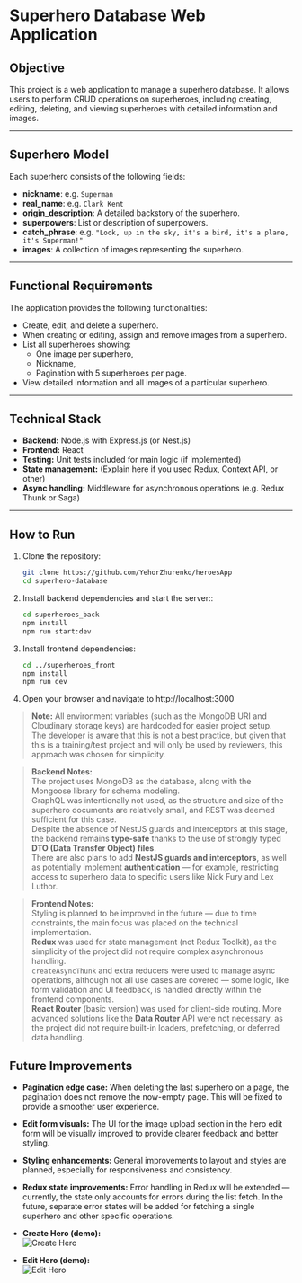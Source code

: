 # Superhero Database Web Application

## Objective

This project is a web application to manage a superhero database. It allows users to perform CRUD operations on superheroes, including creating, editing, deleting, and viewing superheroes with detailed information and images.

---

## Superhero Model

Each superhero consists of the following fields:

- **nickname**: e.g. `Superman`
- **real_name**: e.g. `Clark Kent`
- **origin_description**: A detailed backstory of the superhero.
- **superpowers**: List or description of superpowers.
- **catch_phrase**: e.g. `"Look, up in the sky, it's a bird, it's a plane, it's Superman!"`
- **images**: A collection of images representing the superhero.

---

## Functional Requirements

The application provides the following functionalities:

- Create, edit, and delete a superhero.
- When creating or editing, assign and remove images from a superhero.
- List all superheroes showing:
  - One image per superhero,
  - Nickname,
  - Pagination with 5 superheroes per page.
- View detailed information and all images of a particular superhero.

---

## Technical Stack

- **Backend:** Node.js with Express.js (or Nest.js)
- **Frontend:** React
- **Testing:** Unit tests included for main logic (if implemented)
- **State management:** (Explain here if you used Redux, Context API, or other)
- **Async handling:** Middleware for asynchronous operations (e.g. Redux Thunk or Saga)

---

## How to Run

1. Clone the repository:

   ```sh
   git clone https://github.com/YehorZhurenko/heroesApp
   cd superhero-database

   ```

2. Install backend dependencies and start the server::

   ```sh
   cd superheroes_back
   npm install
   npm run start:dev
   ```

3. Install frontend dependencies:

   ```sh
   cd ../superheroes_front
   npm install
   npm run dev
   ```

4. Open your browser and navigate to http://localhost:3000

> **Note:** All environment variables (such as the MongoDB URI and Cloudinary storage keys) are hardcoded for easier project setup.  
> The developer is aware that this is not a best practice, but given that this is a training/test project and will only be used by reviewers, this approach was chosen for simplicity.

> **Backend Notes:**  
> The project uses MongoDB as the database, along with the Mongoose library for schema modeling.  
> GraphQL was intentionally not used, as the structure and size of the superhero documents are relatively small, and REST was deemed sufficient for this case.  
> Despite the absence of NestJS guards and interceptors at this stage, the backend remains **type-safe** thanks to the use of strongly typed **DTO (Data Transfer Object) files**.  
> There are also plans to add **NestJS guards and interceptors**, as well as potentially implement **authentication** — for example, restricting access to superhero data to specific users like Nick Fury and Lex Luthor.

> **Frontend Notes:**  
> Styling is planned to be improved in the future — due to time constraints, the main focus was placed on the technical implementation.  
> **Redux** was used for state management (not Redux Toolkit), as the simplicity of the project did not require complex asynchronous handling.  
> `createAsyncThunk` and extra reducers were used to manage async operations, although not all use cases are covered — some logic, like form validation and UI feedback, is handled directly within the frontend components.  
> **React Router** (basic version) was used for client-side routing. More advanced solutions like the **Data Router** API were not necessary, as the project did not require built-in loaders, prefetching, or deferred data handling.

## Future Improvements

- **Pagination edge case:** When deleting the last superhero on a page, the pagination does not remove the now-empty page. This will be fixed to provide a smoother user experience.
- **Edit form visuals:** The UI for the image upload section in the hero edit form will be visually improved to provide clearer feedback and better styling.
- **Styling enhancements:** General improvements to layout and styles are planned, especially for responsiveness and consistency.
- **Redux state improvements:** Error handling in Redux will be extended — currently, the state only accounts for errors during the list fetch. In the future, separate error states will be added for fetching a single superhero and other specific operations.

-  **Create Hero (demo):**  
  ![Create Hero](./assets/ezgif-4bc08318e135c0.gif)

- **Edit Hero (demo):**  
  ![Edit Hero](./assets/ezgif-4bde700ed9c0b2.gif)
